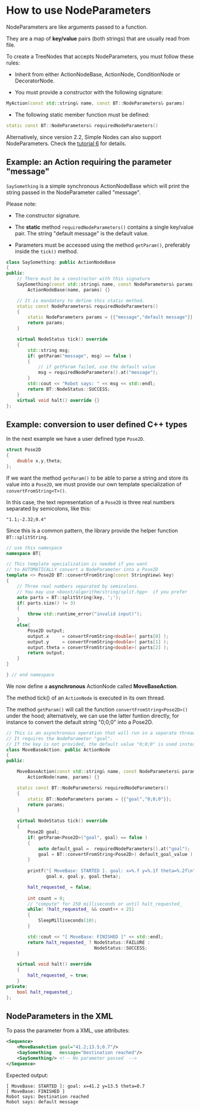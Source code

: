# How to use NodeParameters

NodeParameters are like arguments passed to a function.

They are a map of __key/value__ pairs (both strings) that are usually
read from file.

To create a TreeNodes that accepts NodeParameters, you must follow these rules:

- Inherit from either ActionNodeBase,  ActionNode, ConditionNode or DecoratorNode.

- You must provide a constructor with the following signature:

``` c++
MyAction(const std::string& name, const BT::NodeParameters& params) 
```

- The following static member function must be defined:

``` c++
static const BT::NodeParameters& requiredNodeParameters()
```

Alternatively, since version 2.2, Simple Nodes can also support NodeParameters.
Check the [tutorial 6](tutorial_G_legacy.md) for details.


## Example: an Action requiring the parameter "message"

`SaySomething` is a simple synchronous ActionNodeBase which will print the 
string passed in the NodeParameter called "message".

Please note:

- The constructor signature.

- The __static__ method `requiredNodeParameters()` contains a single key/value pair.
  The string "default message" is the default value.
  
- Parameters must be accessed using the method `getParam()`, preferably inside the
`tick()` method.

``` c++ hl_lines="5 9 18"
class SaySomething: public ActionNodeBase
{
public:
    // There must be a constructor with this signature
    SaySomething(const std::string& name, const NodeParameters& params):
        ActionNodeBase(name, params) {}

    // It is mandatory to define this static method.
    static const NodeParameters& requiredNodeParameters()
    {
        static NodeParameters params = {{"message","default message"}};
        return params;
    }

    virtual NodeStatus tick() override
    {
		std::string msg;
		if( getParam("message", msg) == false )
		{
			// if getParam failed, use the default value
			msg = requiredNodeParameters().at("message");
		}
		std::cout << "Robot says: " << msg << std::endl;
		return BT::NodeStatus::SUCCESS;
	}
    virtual void halt() override {}
};
```


## Example: conversion to user defined C++ types

In the next example we have a user defined type `Pose2D`.

``` c++
struct Pose2D
{
    double x,y,theta;
};
```

If we want the method `getParam()` to be able to parse a string
and store its value into a `Pose2D`, we must provide our own template specialization
of `convertFromString<T>()`.

In this case, the text representation of a `Pose2D` is three real numbers separated by 
semicolons, like this:

    "1.1;-2.32;0.4"

Since this is a common pattern, the library provide the helper function `BT::splitString`.


``` c++ hl_lines="6"
// use this namespace
namespace BT{

// This template specialization is needed if you want
// to AUTOMATICALLY convert a NodeParameter into a Pose2D
template <> Pose2D BT::convertFromString(const StringView& key)
{
    // Three real numbers separated by semicolons.
    // You may use <boost/algorithm/string/split.hpp>  if you prefer
    auto parts = BT::splitString(key, ';');
    if( parts.size() != 3)
    {
        throw std::runtime_error("invalid input)");
    }
    else{
        Pose2D output;
        output.x     = convertFromString<double>( parts[0] );
        output.y     = convertFromString<double>( parts[1] );
        output.theta = convertFromString<double>( parts[2] );
        return output;
    }
}

} // end namespace
```

We now define a __asynchronous__ ActionNode called __MoveBaseAction__.

The method tick() of an `ActionNode` is executed in its own thread.

The method `getParam()` will call the function `convertFromString<Pose2D>()` under the hood;
alternatively, we can use the latter funtion directly, for instance to convert the default
string "0;0;0" into a Pose2D.

``` c++ hl_lines="20 21 22 23 24"
// This is an asynchronous operation that will run in a separate thread.
// It requires the NodeParameter "goal". 
// If the key is not provided, the default value "0;0;0" is used instead.
class MoveBaseAction: public ActionNode
{
public:

    MoveBaseAction(const std::string& name, const NodeParameters& params):
        ActionNode(name, params) {}

    static const BT::NodeParameters& requiredNodeParameters()
    {
        static BT::NodeParameters params = {{"goal","0;0;0"}};
        return params;
    }

	virtual NodeStatus tick() override
	{
	    Pose2D goal;
        if( getParam<Pose2D>("goal", goal) == false )
        {
            auto default_goal =  requiredNodeParameters().at("goal");
            goal = BT::convertFromString<Pose2D>( default_goal_value );
        }
        
		printf("[ MoveBase: STARTED ]. goal: x=%.f y=%.1f theta=%.2f\n",
			   goal.x, goal.y, goal.theta);

		halt_requested_ = false;
		
		int count = 0;
		// "compute" for 250 milliseconds or until halt_requested_
		while( !halt_requested_ && count++ < 25)
		{
			SleepMilliseconds(10);
		}

		std::cout << "[ MoveBase: FINISHED ]" << std::endl;
		return halt_requested_ ? NodeStatus::FAILURE : 
		                         NodeStatus::SUCCESS;
	}

	virtual void halt() override 
	{
		halt_requested_ = true;
	}
private:
    bool halt_requested_;
};

```

## NodeParameters in the XML

To pass the parameter from a XML, use attributes:

``` XML
<Sequence>
	<MoveBaseAction goal="41.2;13.5;0.7"/>
	<SaySomething   message="Destination reached"/>
	<SaySomething/> <!-- No parameter passed  --> 
</Sequence>	
```

Expected output:
    
    
    [ MoveBase: STARTED ]: goal: x=41.2 y=13.5 theta=0.7
    [ MoveBase: FINISHED ]
    Robot says: Destination reached
    Robot says: default message





